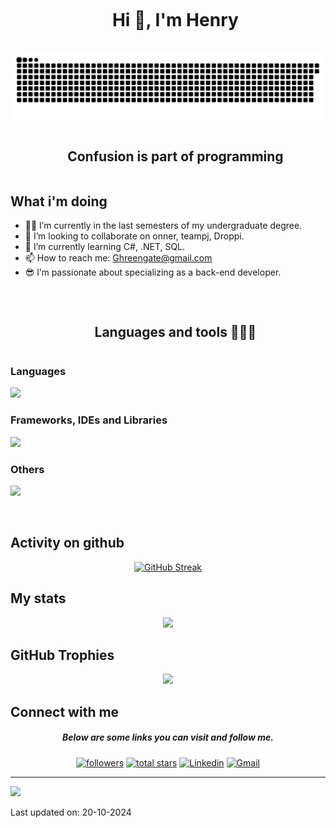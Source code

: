 <div id="user-content-toc">
  <ul align="center">
    <summary><h1 style="display: inline-block">Hi 👋, I'm Henry</h1></summary>
  </ul>
</div>
<!--- snake example -->
<div align="center">
  
  ![snake gif](https://github.com/Lionous/Lionous/blob/output/github-contribution-grid-snake-dark.svg)
  
</div>

<div id="user-content-toc">
  <ul align="center">
    <summary><h2 style="display: inline-block">Confusion is part of programming</h2></summary>
  </ul>
</div>

## What i'm doing
<!--Intro start-->
- 👨‍🎓 I’m currently in the last semesters of my undergraduate degree.
- 👯 I’m looking to collaborate on onner, teampj, Droppi.
- 🌱 I’m currently learning C#, .NET, SQL.
- 📫 How to reach me: Ghreengate@gmail.com
- ​😎 I’m passionate about specializing as a back-end developer.
<!--Intro end-->

<br/>
  <div id="user-content-toc">
    <ul align="center">
      <summary><h2 style="display: inline-block">Languages and tools 👨🏻‍💻</h2></summary>
    </ul>
  </div>
  <h3>Languages</h3>
    <p align="left">
      <a href="https://github.com/Lionous">
        <img src="https://skillicons.dev/icons?i=cs,java,py,ts,php&perline=14" />
      </a>
    </p>
  <h3>Frameworks, IDEs and Libraries</h3>
      <p align="left">
        <a href="https://github.com/Lionous">
          <img src="https://skillicons.dev/icons?i=dotnet,laravel,django,visualstudio,rider,idea,clion,androidstudio&perline=14" />
        </a>
      </p>
  <h3>Others</h3>
      <p align="left">
        <a href="https://github.com/Lionous">
          <img src="https://skillicons.dev/icons?i=mysql,sqlite,github,git,vscode,postman,windows,linux,arch,debian,ubuntu&perline=14" />
        </a>
      </p>
<br>

## Activity on github
<div align="center">
  <a href="https://github.com/Lionous"> 
  
  [![GitHub Streak](https://github-readme-streak-stats.herokuapp.com?user=Lionous&theme=dark&hide_border=true&border_radius=15&mode=weekly&stroke=f53b3b)](https://git.io/streak-stats)
   </a> 
</div>

## My stats
<div align="center">
  <a href="https://github.com/Lionous"> 
    <img height="200px" src="https://github-readme-stats.vercel.app/api?username=Lionous&hide_border=true&show_icons=true&count_private=true&theme=gruvbox&bg_color=151515&border_radius=15">
  </a> 
</div>

 
## GitHub Trophies
<div align="center">
  
![](https://github-profile-trophy.vercel.app/?username=Lionous&theme=dark_dimmed&no-frame=true&no-bg=false&margin-w=10)

</div>

## Connect with me
<h5 align="center">Below are some links you can visit and follow me.</h5>

<div align="center">
   <a href="https://github.com/Lionous">
     <img alt="followers" title="Follow me on Github" src="https://img.shields.io/github/followers/Lionous?color=236ad3&style=for-the-badge&logo=github&label=Follow"/></a>
  <a href="https://github.com/Lionous?tab=repositories&sort=stargazers">
    <img alt="total stars" title="Total stars on GitHub" src="https://custom-icon-badges.demolab.com/github/stars/Lionous?color=B8B92B&style=for-the-badge&labelColor=959532&logo=star"/></a>
  <a href="https://linkedin.com/in/Lionous" target="blank">
    <img src="https://img.shields.io/badge/LinkedIn-0077B5?style=for-the-badge&logo=linkedin&logoColor=white" alt="Linkedin"/></a>
  <a href = "mailto:Greengate@gmail.com" target="blank">
    <img src="https://img.shields.io/badge/Gmail-D14836?style=for-the-badge&logo=gmail&logoColor=white" alt="Gmail"  /></a>
 </div>

---

<a href="https://github.com/Lionous">
  <img src="https://visitcount.itsvg.in/api?id=Lionous&label=Lionous&pretty=true" />
</a>

Last updated on: 20-10-2024
